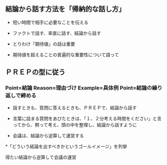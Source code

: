 ## 結論から話す方法を「帰納的な話し方」

* 短い時間で相手に必要なことを伝える

* ファクトで話す、率直に話す、結論から話す

* とりわけ「期待値」の話は重要

* 期待値を超えることの普遍的な重要性について語って


## ＰＲＥＰの型に従う


### Point=結論 Reason=理由づけ Example=具体例 Point=結論の繰り返しで締める

* 話すときも、質問に答えるときも、ＰＲＥＰで、結論から話す

* 言葉に詰まる質問をあびたときは、「１、２分考える時間をください」と言ってから、黙って考え、頭の中を整理し、結論から話すように

* 会議は、結論から逆算して運営する

*「どういう結論を出すべきかというゴールイメージ」を列挙



得たい結論から逆算して会議の運営
